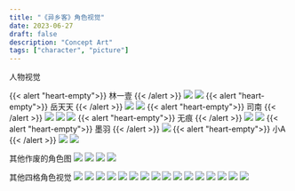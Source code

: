 ```yaml
---
title: "《异乡客》角色视觉"
date: 2023-06-27
draft: false
description: "Concept Art"
tags: ["character", "picture"]
---
```

人物视觉

{{< alert "heart-empty">}}
林一壹
{{< /alert >}}
<img class="thumbnailshadow" src="1.png"/>
<img class="thumbnailshadow" src="2.png"/>
{{< alert "heart-empty">}}
岳天天
{{< /alert >}}
<img class="thumbnailshadow" src="3.png"/>
<img class="thumbnailshadow" src="4.png"/>
{{< alert "heart-empty">}}
司南
{{< /alert >}}
<img class="thumbnailshadow" src="5.png"/>
<img class="thumbnailshadow" src="6.png"/>
<img class="thumbnailshadow" src="7.png"/>
{{< alert "heart-empty">}}
无痕
{{< /alert >}}
<img class="thumbnailshadow" src="8.png"/>
<img class="thumbnailshadow" src="9.png"/>
{{< alert "heart-empty">}}
墨羽
{{< /alert >}}
<img class="thumbnailshadow" src="10.png"/>
{{< alert "heart-empty">}}
小A
{{< /alert >}}
<img class="thumbnailshadow" src="11.png"/>
<img class="thumbnailshadow" src="12.png"/>

其他作废的角色图
<img class="thumbnailshadow" src="21.png"/>
<img class="thumbnailshadow" src="22.png"/>
<img class="thumbnailshadow" src="23.png"/>
<img class="thumbnailshadow" src="24.png"/>

其他四格角色视觉
<img class="thumbnailshadow" src="31.png"/>
<img class="thumbnailshadow" src="32.png"/>
<img class="thumbnailshadow" src="33.png"/>
<img class="thumbnailshadow" src="34.png"/>
<img class="thumbnailshadow" src="35.png"/>
<img class="thumbnailshadow" src="36.png"/>
<img class="thumbnailshadow" src="37.png"/>
<img class="thumbnailshadow" src="38.png"/>
<img class="thumbnailshadow" src="39.png"/>
<img class="thumbnailshadow" src="40.png"/>
<img class="thumbnailshadow" src="41.png"/>
<img class="thumbnailshadow" src="42.png"/>
<img class="thumbnailshadow" src="43.png"/>
<img class="thumbnailshadow" src="44.png"/>
<img class="thumbnailshadow" src="45.png"/>
<img class="thumbnailshadow" src="46.png"/>


